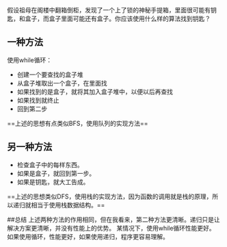 假设祖母在阁楼中翻箱倒柜，发现了一个上了锁的神秘手提箱，里面很可能有钥匙，和盒子，而盒子里面可能还有盒子。你应该使用什么样的算法找到钥匙？
## 一种方法
使用while循环：
- 创建一个要查找的盒子堆
- 从盒子堆取出一个盒子，在里面找
- 如果找到的是盒子，就将其加入盒子堆中，以便以后再查找
- 如果找到就终止
- 回到第二步

==上述的思想有点类似BFS，使用队列的实现方法==
## 另一种方法
- 检查盒子中的每样东西。
- 如果是盒子，就回到第一步。
- 如果是钥匙，就大工告成。

==上述的思想类似DFS，使用栈的实现方法，因为函数的调用就是栈的原理，所以递归就相当于使用栈数据结构。==

##总结
上述两种方法的作用相同，但在我看来，第二种方法更清晰。递归只是让解决方案更清晰，并没有性能上的优势。
某情况下，使用while循环性能更好。
如果使用循环，性能更好，如果使用递归，程序更容易理解。
